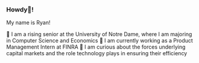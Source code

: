 ### Howdy👋!
My name is Ryan!

<!--
**Ryan-Quan/Ryan-Quan** is a ✨ _special_ ✨ repository because its `README.md` (this file) appears on your GitHub profile.

Here are some ideas to get you started:

- 🔭 I’m currently working on ...
- 🌱 I’m currently learning ...
- 👯 I’m looking to collaborate on ...
- 🤔 I’m looking for help with ...
- 💬 Ask me about ...
- 📫 How to reach me: ...
- 😄 Pronouns: ...
- ⚡ Fun fact: ...
-->

🌱 I am a rising senior at the University of Notre Dame, where I am majoring in Computer Science and Economics
🔭 I am currently working as a Product Management Intern at FINRA
🤔 I am curious about the forces underlying capital markets and the role technology plays in ensuring their efficiency
